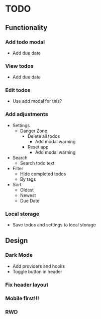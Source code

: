 # TODO

## Functionality

### Add todo modal

- Add due date

### View todos

- Add due date

### Edit todos

- Use add modal for this?

### Add adjustments

- Settings
  - Danger Zone
    - Delete all todos
      - Add modal warning
    - Reset app
      - Add modal warning
- Search
  - Search todo text
- Filter
  - Hide completed todos
  - By tags
- Sort
  - Oldest
  - Newest
  - Due Date

### Local storage

- Save todos and settings to local storage

## Design

### Dark Mode

- Add providers and hooks
- Toggle button in header

### Fix header layout

### Mobile first!!!

### RWD
